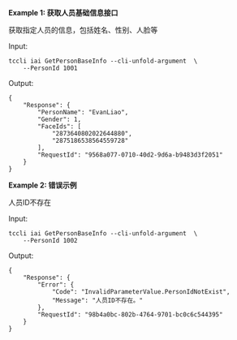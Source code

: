**Example 1: 获取人员基础信息接口**

获取指定人员的信息，包括姓名、性别、人脸等

Input: 

```
tccli iai GetPersonBaseInfo --cli-unfold-argument  \
    --PersonId 1001
```

Output: 
```
{
    "Response": {
        "PersonName": "EvanLiao",
        "Gender": 1,
        "FaceIds": [
            "2873640802022644880",
            "2875186538564559728"
        ],
        "RequestId": "9568a077-0710-40d2-9d6a-b9483d3f2051"
    }
}
```

**Example 2: 错误示例**

人员ID不存在

Input: 

```
tccli iai GetPersonBaseInfo --cli-unfold-argument  \
    --PersonId 1002
```

Output: 
```
{
    "Response": {
        "Error": {
            "Code": "InvalidParameterValue.PersonIdNotExist",
            "Message": "人员ID不存在。"
        },
        "RequestId": "98b4a0bc-802b-4764-9701-bc0c6c544395"
    }
}
```

